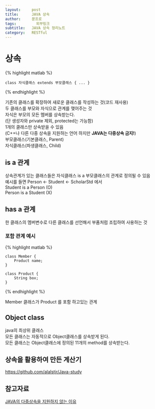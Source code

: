 ```yaml
---
layout:     post
title:      JAVA 상속
author:     쭌프로
tags: 		  외부링크
subtitle:   JAVA 상속 정리노트
category:   RESTful
---
```

<!-- Start Writing Below in Markdown -->

# 상속

{% highlight matlab %}

    class 자식클래스 extends 부모클래스 { ... } 
{% endhighlight %}

<p>
  기존의 클래스를 확장하여 새로운 클래스를 작성하는 것(코드 재사용) <br/>
  두 클래스를 부모와 자식으로 관계를 맺어주는 것 <br/>
  자식은 부모의 모든 멤버를 상속받는다. <br/>
  (단 생성자와 private 제외, protected는 가능함) <br/>
  1개의 클래스만 상속받을 수 있음 <br/>
  (C++나 다른 다중 상속을 지원하는 언어 하지만 <b>JAVA는 다중상속 금지!</b>) <br/>
  부모클래스(기본클래스, Parent) <br/>
  자식클래스(파생클래스, Child) <br/>
</p>

## is a 관계

<p>
  상속관계가 있는 클래스들은 자식클래스 is a 부모클래스의 관계로 정의될 수 있음 <br/>
  예시를 들면 Person <- Student <- ScholarStd 에서 <br/>
  Student is a Person (O) <br/>
  Person is a Student (X) <br/>
</p>

## has a 관계

한 클래스의 멤버변수로 다른 클래스를 선언해서 부품처럼 조립하여 사용하는 것

### 포함 관계 예시

{% highlight matlab %}
    
    class Member {
        Product name;
    }
  
    class Product {
        String box;
    }
{% endhighlight %}
<p>
  Member 클래스가 Product 를 포함 하고있는 관계
</p>

## Object class

<p>
  java의 최상위 클래스 <br/>
  모든 클래스는 자동적으로 Object클래스를 상속받게 된다. <br/>
  모든 클래스는 Object클래스에 정의된 11개의 method를 상속받는다. 
</p>

## 상속을 활용하여 만든 계산기
https://github.com/alalstjr/Java-study

## 참고자료
<a href="http://egloos.zum.com/gyumee/v/3200829">JAVA의 다중상속을 지원하지 않는 이유</a>
